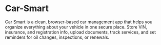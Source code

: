 # Car-Smart
Car Smart is a clean, browser-based car management app that helps you organize everything about your vehicle in one secure place. Store VIN, insurance, and registration info, upload documents, track services, and set reminders for oil changes, inspections, or renewals.
